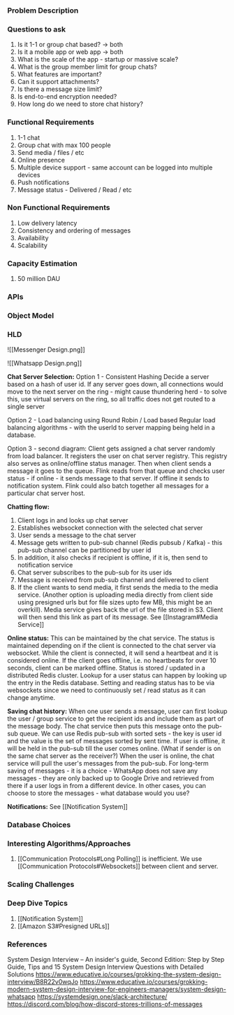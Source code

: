 ### Problem Description


### Questions to ask
1. Is it 1-1 or group chat based? -> both
2. Is it a mobile app or web app -> both
3. What is the scale of the app - startup or massive scale?
4. What is the group member limit for group chats?
5. What features are important?
6. Can it support attachments?
7. Is there a message size limit?
8. Is end-to-end encryption needed?
9. How long do we need to store chat history?

### Functional Requirements
1. 1-1 chat
2. Group chat with max 100 people 
3. Send media / files / etc
4. Online presence
5. Multiple device support - same account can be logged into multiple devices 
6. Push notifications 
7. Message status - Delivered / Read / etc

### Non Functional Requirements
1. Low delivery latency 
2. Consistency and ordering of messages
3. Availability
4. Scalability

### Capacity Estimation
1. 50 million DAU 

### APIs


### Object Model


### HLD

![[Messenger Design.png]]

![[Whatsapp Design.png]]

**Chat Server Selection:**
Option 1 - Consistent Hashing
Decide a server based on a hash of user id. If any server goes down, all connections would move to the next server on the ring - might cause thundering herd - to solve this, use virtual servers on the ring, so all traffic does not get routed to a single server 

Option 2 - Load balancing using Round Robin / Load based
Regular load balancing algorithms - with the userId to server mapping being held in a database. 

Option 3 - second diagram: Client gets assigned a chat server randomly from load balancer. It registers the user on chat server registry. This registry also serves as online/offline status manager. Then when client sends a message it goes to the queue. Flink reads from that queue and checks user status - if online - it sends message to that server. If offline it sends to notification system. Flink could also batch together all messages for a particular chat server host. 

**Chatting flow:**
1. Client logs in and looks up chat server 
2. Establishes websocket connection with the selected chat server 
3. User sends a message to the chat server 
4. Message gets written to pub-sub channel (Redis pubsub / Kafka) - this pub-sub channel can be partitioned by user id 
5. In addition, it also checks if recipient is offline, if it is, then send to notification service
6. Chat server subscribes to the pub-sub for its user ids 
7. Message is received from pub-sub channel and delivered to client 
8. If the client wants to send media, it first sends the media to the media service. (Another option is uploading media directly from client side using presigned urls but for file sizes upto few MB, this might be an overkill). Media service gives back the url of the file stored in S3. Client will then send this link as part of its message. See [[Instagram#Media Service]]

**Online status:**
This can be maintained by the chat service. The status is maintained depending on if the client is connected to the chat server via websocket. While the client is connected, it will send a heartbeat and it is considered online. If the client goes offline, i.e. no heartbeats for over 10 seconds, client can be marked offline. Status is stored / updated in a distributed Redis cluster. Lookup for a user status can happen by looking up the entry in the Redis database. Setting and reading status has to be via websockets since we need to continuously set / read status as it can change anytime. 

**Saving chat history:**
When one user sends a message, user can first lookup the user / group service to get the recipient ids and include them as part of the message body. The chat service then puts this message onto the pub-sub queue. We can use Redis pub-sub with sorted sets - the key is user id and the value is the set of messages sorted by sent time. If user is offline, it will be held in the pub-sub till the user comes online. (What if sender is on the same chat server as the receiver?) When the user is online, the chat service will pull the user's messages from the pub-sub. For long-term saving of messages - it is a choice - WhatsApp does not save any messages - they are only backed up to Google Drive and retrieved from there if a user logs in from a different device. In other cases, you can choose to store the messages - what database would you use?

**Notifications:**
See [[Notification System]]


### Database Choices


### Interesting Algorithms/Approaches
1. [[Communication Protocols#Long Polling]] is inefficient. We use [[Communication Protocols#Websockets]] between client and server. 

### Scaling Challenges


### Deep Dive Topics
1. [[Notification System]]
2. [[Amazon S3#Presigned URLs]]

### References

System Design Interview – An insider's guide, Second Edition: Step by Step Guide, Tips and 15 System Design Interview Questions with Detailed Solutions
https://www.educative.io/courses/grokking-the-system-design-interview/B8R22v0wqJo
https://www.educative.io/courses/grokking-modern-system-design-interview-for-engineers-managers/system-design-whatsapp
https://systemdesign.one/slack-architecture/ 
https://discord.com/blog/how-discord-stores-trillions-of-messages